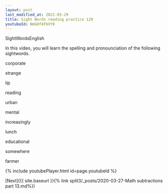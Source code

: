 ```yaml
---
layout: post
last_modified_at: 2021-03-29
title: Sight Words reading practice 129
youtubeId: NmGHf4FbVY8
---
```

 
 
SightWordsEnglish


In this video, you will learn the spelling and pronounciation of the following sightwords.


corporate

strange

lip

reading

urban

mental

increasingly

lunch

educational

somewhere

farmer

 
{% include youtubePlayer.html id=page.youtubeId %}
 
 

[Next]({{ site.baseurl }}{% link  split3/_posts/2020-03-27-Math subtractions part 13.md%})
 
